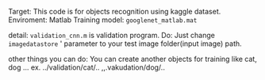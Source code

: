 Target: This code is for objects recognition using kaggle dataset.
Enviroment: Matlab
Training model: `googlenet_matlab.mat`

detail:
`validation_cnn.m` is validation program.
Do:
Just change `imagedatastore` ' parameter to your test image folder(input image) path.

other things you can do:
You can create another objects for training like cat, dog ...
ex. ../validation/cat/.. ,,.vakudation/dog/.. 


